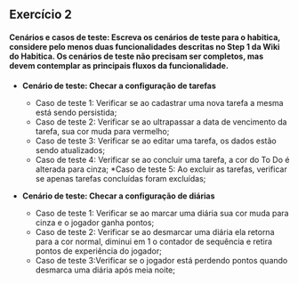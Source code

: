 ## Exercício 2
#### Cenários e casos de teste: Escreva os cenários de teste para o habitica, considere pelo menos duas funcionalidades descritas no Step 1 da Wiki do Habitica. Os cenários de teste não precisam ser completos, mas devem contemplar as principais fluxos da funcionalidade.


* <b>Cenário de teste: Checar a configuração de tarefas</b>
    * Caso de teste 1: Verificar se ao cadastrar uma nova tarefa a mesma está sendo persistida;
    * Caso de teste 2: Verificar se ao ultrapassar a data de vencimento da tarefa, sua cor muda para vermelho;
    * Caso de teste 3: Verificar se ao editar uma tarefa, os dados estão sendo atualizados;
    * Caso de teste 4: Verificar se ao concluir uma tarefa, a cor do To Do é alterada para cinza;
    *Caso de teste 5: Ao excluir as tarefas, verificar se apenas tarefas concluídas foram excluídas;
    
    
* <b>Cenário de teste: Checar a configuração de diárias</b>
    * Caso de teste 1: Verificar se ao marcar uma diária sua cor muda para cinza e o jogador ganha pontos;
    * Caso de teste 2: Verificar se ao desmarcar uma diária ela retorna para a cor normal, diminui em 1 o contador de sequência e retira pontos de experiência do jogador;
    * Caso de teste 3:Verificar se o jogador está perdendo pontos quando desmarca uma diária após meia noite;